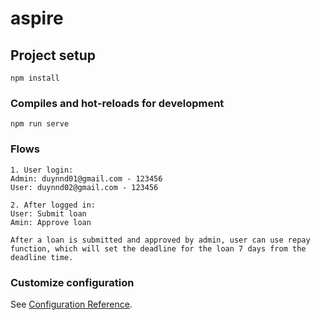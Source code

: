 # aspire

## Project setup

```
npm install
```

### Compiles and hot-reloads for development

```
npm run serve
```

### Flows

```
1. User login:
Admin: duynnd01@gmail.com - 123456
User: duynnd02@gmail.com - 123456

2. After logged in:
User: Submit loan
Amin: Approve loan

After a loan is submitted and approved by admin, user can use repay function, which will set the deadline for the loan 7 days from the deadline time.

```

### Customize configuration

See [Configuration Reference](https://cli.vuejs.org/config/).

